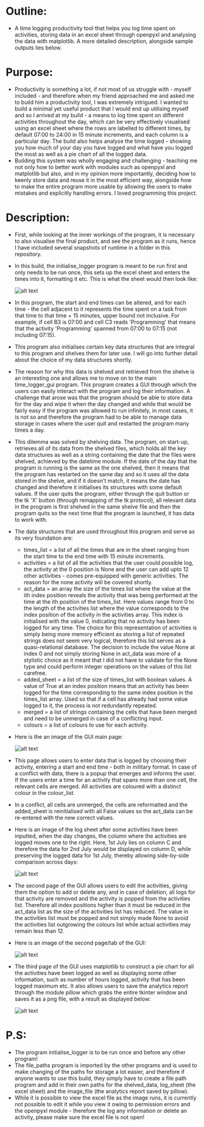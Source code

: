 # Outline:

- A time logging productivity tool that helps you log time spent on activities, storing data in an excel sheet through openpyxl and analysing the data with matplotlib. A more detailed description, alongside sample outputs lies below.

# Purpose:

- Productivity is something a lot, if not most of us struggle with - myself included - and therefore when my friend approached me and asked me to build him a productivity tool, I was extremely intrigued. I wanted to build a minimal yet useful product that I would end up utilising myself and so I arrived at my build - a means to log time spent on different activities throughout the day, which can be very effectively visualised using an excel sheet where the rows are labelled to different times, by default 07:00 to 24:00 in 15 minute increments, and each column is a particular day. The build also helps analyse the time logged - showing you how much of your day you have logged and what have you logged the most as well as a pie chart of all the logged data.
- Building this system was wholly engaging and challenging - teaching me not only how to better work with modules such as openpyxl and matplotlib but also, and in my opinion more importantly, deciding how to keenly store data and reuse it in the most efficient way, alongside how to make the entire program more usable by allowing the users to make mistakes and explicitly handling errors. I loved programming this project.

# Description:

- First, while looking at the inner workings of the program, it is necessary to also visualise the final product, and see the program as it runs, hence I have included several snapshots of runtime in a folder in this repository.
- In this build, the initialise_logger program is meant to be run first and only needs to be run once, this sets up the excel sheet and enters the times into it, formatting it etc. This is what the sheet would then look like:

    ![alt text](https://github.com/akashvshroff/Productivity_Time_Logger/blob/master/Run_Time_Snapshots/Initialised_Sheet.png)

- In this program, the start and end times can be altered, and for each time - the cell adjacent to it represents the time spent on a task from that time to that time + 15 minutes, upper bound not inclusive. For example, if cell B3 is 07:00 and cell C3 reads 'Programming' that means that the activity 'Programming' spanned from 07:00 to 07:15 (not including 07:15).
- This program also initialises certain key data structures that are integral to this program and shelves them for later use. I will go into further detail about the choice of my data structures shortly.
- The reason for why this data is shelved and retrieved from the shelve is an interesting one and allows me to move on to the main time_logger_gui program. This program creates a GUI through which the users can easily interact with the program and log their information. A challenge that arose was that the program should be able to store data for the day and wipe it when the day changed and while that would be fairly easy if the program was allowed to run infinitely, in most cases, it is not so and therefore the program had to be able to manage data storage in cases where the user quit and restarted the program many times a day.
- This dilemma was solved by shelving data. The program, on start-up, retrieves all of its data from the shelved files, which holds all the key data structures as well as a string containing the date that the files were shelved, achieved by the datetime module. If the date of the day that the program is running is the same as the one shelved, then it means that the program has restarted on the same day and so it uses all the data stored in the shelve, and if it doesn't match, it means the date has changed and therefore it initialises its structures with some default values. If the user quits the program, either through the quit button or the tk 'X' button (through remapping of the tk protocol), all relevant data in the program is first shelved in the same shelve file and then the program quits so the next time that the program is launched, it has data to work with.
- The data structures that are used throughout this program and serve as its very foundation are:
    - times_list = a list of all the times that are in the sheet ranging from the start time to the end time with 15 minute increments.
    - activities = a list of all the activities that the user could possible log, the activity at the 0 position is None and the user can add upto 12 other activities - comes pre-equipped with generic activities. The reason for the none activity will be covered shortly.
    - act_data = an array the size of the times list where the value at the ith index position reveals the activity that was being performed at the time at the ith position of the times_list. Here values range from 0 to the length of the activities list where the value corresponds to the index position of the activity in the activities array. This index is initialised with the value 0, indicating that no activity has been logged for any time. The choice for this representation of activities is simply being more memory efficient as storing a list of repeated strings does not seem very logical, therefore this list serves as a quasi-relational database. The decision to include the value None at index 0 and not simply storing None in act_data was more of a stylistic choice as it meant that I did not have to validate for the None type and could perform integer operations on the values of this list carefree.
    - added_sheet = a list of the size of times_list with boolean values. A value of True at an index position means that  an activity has been logged for the time corresponding to the same index position in the times_list array. Used so that if a cell has already had some value logged to it, the process is not redundantly repeated.
    - merged = a list of strings containing the cells that have been merged and need to be unmerged in case of a conflicting input.
    - colours = a list of colours to use for each activity.
- Here is the an image of the GUI main page:

    ![alt text](https://github.com/akashvshroff/Productivity_Time_Logger/blob/master/Run_Time_Snapshots/GUI_Log_Page.png)

- This page allows users to enter data that is logged by choosing their activity, entering a start and end time - both in military format. In case of a conflict with data, there is a popup that emerges and informs the user. If the users enter a time for an activity that spans more than one cell, the relevant cells are merged. All activities are coloured with a distinct colour in the colour_list.
- In a conflict, all cells are unmerged, the cells are reformatted and the added_sheet is reinitialised with all False values so the act_data can be re-entered with the new correct values.
- Here is an image of the log sheet after some activities have been inputted, when the day changes, the column where the activities are logged moves one to the right. Here, 1st July lies on column C and therefore the data for 2nd July would be displayed on column D, while preserving the logged data for 1st July, thereby allowing side-by-side comparison across days:

    ![alt text](https://github.com/akashvshroff/Productivity_Time_Logger/blob/master/Run_Time_Snapshots/Sheet_w_Data.png)

- The second page of the GUI allows users to edit the activities, giving them the option to add or delete any, and in case of deletion, all logs for that activity are removed and the activity is popped from the activities list. Therefore all index positions higher than it must be reduced in the act_data list as the size of the activities list has reduced. The value in the activities list must be popped and not simply made None to avoid the activities list outgrowing the colours list while actual activities may remain less than 12.
- Here is an image of the second page/tab of the GUI:

    ![alt text](https://github.com/akashvshroff/Productivity_Time_Logger/blob/master/Run_Time_Snapshots/GUI_Edit_Activities.png)

- The third page of the GUI uses matplotlib to construct a pie chart for all the activities have been logged as well as displaying some other information, such as number of hours logged, activity that has been logged maximum etc. It also allows users to save the analytics report through the module pillow which grabs the entire tkinter window and saves it as a png file, with a result as displayed below:

    ![alt text](https://github.com/akashvshroff/Productivity_Time_Logger/blob/master/Run_Time_Snapshots/GUI_Analysis.png)

# P.S:

- The program initialise_logger is to be run once and before any other program! 
- The file_paths program is imported by the other programs and is used to make changing of the paths for storage a lot easier, and therefore if anyone wants to use this build, they simply have to create a file path program and add in their own paths for the shelved_data, log_sheet (the excel sheet) and the image_file (the analytics report saved by pillow).
- While it is possible to view the excel file as the image runs, it is currently not possible to edit it while you view it owing to permission errors and the openpyxl module - therefore the log any information or delete an activity, please make sure the excel file is not open!
